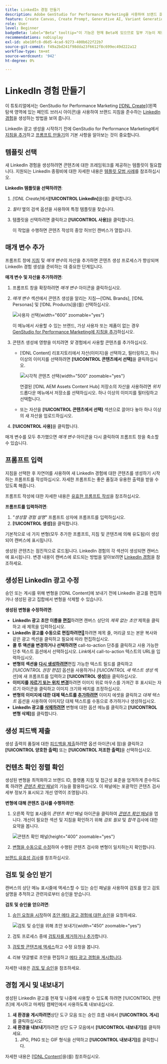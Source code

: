 ```yaml
---
title: LinkedIn 경험 만들기
description: Adobe GenStudio for Performance Marketing을 사용하여 브랜드 호환 LinkedIn 경험을 만드는 방법을 알아봅니다.
feature: Create Canvas, Create Prompt, Generative AI, Variant Generation, Content Generation
role: User
level: Beginner
badgeBeta: label="Beta" tooltip="이 기능은 현재 Beta에 있으므로 일부 기능이 제한되거나 변경될 수 있습니다."
recommendations: noDisplay
exl-id: abe10fc8-d6d5-4cad-9273-400b622f22b7
source-git-commit: f49a2bd241f98dda23f6612f8c699ec49d222a12
workflow-type: tm+mt
source-wordcount: '942'
ht-degree: 0%

---
```


# LinkedIn 경험 만들기

이 튜토리얼에서는 GenStudio for Performance Marketing [[!DNL Create]](/help/user-guide/create/overview.md)(왼쪽 탐색 영역에 있는 페인트 브러시 아이콘)을 사용하여 브랜드 지침을 준수하는 [LinkedIn 경험](/help/user-guide/create/meta-experiences.md)을 생성하는 방법을 보여 줍니다.

LinkedIn 광고 생성을 시작하기 전에 GenStudio for Performance Marketing에서 [지침을 추가](/help/user-guide/guidelines/add-guidelines.md)하고 [프롬프트 만들기](/help/user-guide/effective-prompts.md)의 기본 사항을 알아보는 것이 중요합니다.

## 템플릿 선택

새 LinkedIn 경험을 생성하려면 콘텐츠에 대한 프레임워크를 제공하는 템플릿이 필요합니다. 지원되는 LinkedIn 종횡비에 대한 자세한 내용은 [템플릿 모범 사례](/help/user-guide/content/best-practices-for-templates.md#follow-channel-specific-template-guidelines)를 참조하십시오.

**LinkedIn 템플릿을 선택하려면**:

1. _[!DNL Create]_&#x200B;에서&#x200B;**[!UICONTROL LinkedIn]**&#x200B;을(를) 클릭합니다.
1. _필터_ 옆의 검색 옵션을 사용하여 특정 템플릿을 찾습니다.
1. 템플릿을 선택하려면 클릭하고 **[!UICONTROL 사용]**&#x200B;을 클릭합니다.

   이 작업을 수행하면 콘텐츠 작성의 중앙 허브인 캔버스가 열립니다.

## 매개 변수 추가

프롬프트 창에 [지침](/help/user-guide/guidelines/overview.md) 및 _매개 변수_&#x200B;의 자산을 추가하면 콘텐츠 생성 프로세스가 향상되며 LinkedIn 경험 생성을 준비하는 데 중요한 단계입니다.

**매개 변수 및 자산을 추가하려면**:

1. 프롬프트 창을 확장하려면 _매개 변수_ 아이콘을 클릭하십시오.
1. _매개 변수_ 섹션에서 콘텐츠 생성을 알리는 지침—[!DNL Brands], [!DNL Personas] 및 [!DNL Products]을(를) 선택하십시오.

   ![사용자 선택](/help/assets/persona-select.png){width="600" zoomable="yes"}

   이 메뉴에서 사용할 수 있는 브랜드, 가상 사용자 또는 제품이 없는 경우 [GenStudio for Performance Marketing에 지침을 추가](/help/user-guide/guidelines/add-guidelines.md)하십시오.

1. 콘텐츠 생성에 영향을 미치려면 *및* 경험에서 사용할 콘텐츠를 추가하십시오.
   * [!DNL Content] 리포지토리에서 자산(이미지)을 선택하고, 필터링하고, 하나 이상의 이미지를 선택하려면 **[!UICONTROL 콘텐츠에서 선택]**&#x200B;을 클릭하십시오.

     ![시각적 콘텐츠 선택](/help/assets/content-select-meta.png){width="500" zoomable="yes"}

     연결된 [!DNL AEM Assets Content Hub] 저장소의 자산을 사용하려면 _위치_ 드롭다운 메뉴에서 저장소를 선택하십시오. 하나 이상의 이미지를 필터링하고 선택합니다.

   * 또는 자산을 **[!UICONTROL 콘텐츠에서 선택]** 섹션으로 끌어다 놓아 하나 이상의 새 자산을 업로드하십시오.
1. **[!UICONTROL 사용]**&#x200B;을 클릭합니다.

매개 변수를 모두 추가했으면 _매개 변수_ 아이콘을 다시 클릭하여 프롬프트 창을 축소할 수 있습니다.

## 프롬프트 입력

지침을 선택한 후 자연어를 사용하여 새 LinkedIn 경험에 대한 콘텐츠를 생성하기 시작하는 프롬프트를 작성하십시오. 자세한 프롬프트는 좋은 품질과 유용한 출력을 받을 수 있도록 해줍니다.

프롬프트 작성에 대한 자세한 내용은 [유효한 프롬프트 작성](/help/user-guide/effective-prompts.md)을 참조하십시오.

**프롬프트를 입력하려면**:

1. _&quot;생성할 경험 설명&quot;_ 프롬프트 상자에 프롬프트를 입력하십시오.
1. **[!UICONTROL 생성]**&#x200B;을 클릭합니다.

기본적으로 네 가지 변형(모두 추가한 프롬프트, 지침 및 콘텐츠에 의해 유도됨)이 생성되어 캔버스에 표시됩니다.

생성된 콘텐츠는 점진적으로 로드됩니다. LinkedIn 경험의 각 섹션이 생성되면 캔버스에 표시됩니다. 변경 내용이 캔버스에 로드되는 방법을 알아보려면 [LinkedIn 경험](/help/user-guide/create/linkedin-experiences.md#progressive-loading)을 참조하세요.

## 생성된 LinkedIn 광고 수정

승인 또는 게시를 위해 변형을 [!DNL Content]에 보내기 전에 LinkedIn 광고를 편집하거나 생성된 광고 집합에서 변형을 삭제할 수 있습니다.

**생성된 변형을 수정하려면**:

* **LinkedIn 광고 초안 이름을 [편집](/help/user-guide/create/manage-variants.md#change-draft-name)**&#x200B;하려면 캔버스 상단의 _제목 없는 초안_ 제목을 클릭하고 새 제목을 입력하십시오.
* **LinkedIn 광고를 수동으로 편집하려면[&#128279;](/help/user-guide/create/manage-variants.md#manually-edit-text)**&#x200B;하려면 제목 줄, 머리글 또는 본문 복사와 같은 광고 섹션을 클릭하고 필요에 따라 편집하십시오.
* **콜 투 액션을 변경하거나 선택하려면** call-to-action 단추를 클릭하고 사용 가능한 단추 텍스트 옵션에서 선택하십시오. _Link_&#x200B;에서 call-to-action 텍스트의 URL을 입력하십시오.
* **변형의 섹션을 [다시 생성하려면](/help/user-guide/create/manage-variants.md#re-generate-sections)**&#x200B;편집 가능한 텍스트 필드를 클릭하고 _[!UICONTROL 권장 편집]_ 옵션을 사용하거나 _[!UICONTROL 새 텍스트 생성_ 섹션]에 새 프롬프트를 입력하고 **[!UICONTROL 생성]**&#x200B;을 클릭하십시오.
* **이미지를 [자르기 또는 위치 변경](/help/user-guide/create/manage-variants.md#crop-assets)**&#x200B;하려면 이미지 위로 마우스를 가져간 후 표시되는 자르기 아이콘을 클릭하고 이미지 크기와 배치를 조정하십시오.
* **변형의 이미지에 대한 대체 텍스트를 [추가하려면](/help/user-guide/create/manage-variants.md#add-alt-text-for-images)** 이미지 에셋을 클릭하고 _대체 텍스트_ 옵션을 사용하여 이미지당 대체 텍스트를 수동으로 추가하거나 생성하십시오.
* **LinkedIn 광고를 [삭제하려면](/help/user-guide/create/manage-variants.md#delete-variant)** 변형에 대한 옵션 메뉴를 클릭하고 **[!UICONTROL 변형 삭제]**&#x200B;를 클릭합니다.

## 생성 피드백 제출

생성 출력의 품질에 대한 [피드백을 제출](/help/user-guide/create/manage-variants.md#generation-feedback)하려면 옵션 아이콘(세 점)을 클릭하고 **[!UICONTROL 양호한 출력]** 또는 **[!UICONTROL 저조한 출력]**&#x200B;을 선택하십시오.

## 컨텐츠 확인 정렬 확인

생성된 변형을 최적화하고 브랜드 ID, 플랫폼 지침 및 접근성 표준을 엄격하게 준수하도록 하려면 [_콘텐츠 확인_ 패널](/help/user-guide/guidelines/brand-validation.md#content-check-panel)의 기능을 활용하십시오. 이 패널에는 포괄적인 콘텐츠 검사 세부 정보가 표시되고 개선 영역이 조명됩니다.

**변형에 대해 콘텐츠 검사를 수행하려면**:

1. 오른쪽 작업 표시줄의 _콘텐츠 확인_ 패널 아이콘을 클릭하여 [_콘텐츠 확인_ 패널](/help/user-guide/guidelines/brand-validation.md#content-check-panel)을 엽니다. 개선이 필요한 섹션 및 지침을 확인하기 위해 *검토 필요* 및 *합격* 검사에 대한 요약을 봅니다.

   ![_콘텐츠 확인_ 패널](/help/assets/content-check-panel.png){height="400" zoomable="yes"}

1. [변형을 수동으로 수정](#revise-generated-variants)하여 수행된 콘텐츠 검사와 변형이 일치하는지 확인합니다.

[브랜드 유효성 검사](/help/user-guide/guidelines/brand-validation.md)를 참조하십시오.

## 검토 및 승인 받기

캔버스의 상단 메뉴 표시줄에 액세스할 수 있는 승인 패널을 사용하여 검토를 얻고 검토 설명을 추적하고 관련자로부터 승인을 받습니다.

**검토 및 승인을 얻으려면**:

1. [승인 요청을 시작](/help/user-guide/approvals/request-review.md)하여 [초안 메타 광고 경험에 대한 승인](/help/user-guide/approvals/approve-content.md)을 요청하세요.

   ![검토 및 승인을 위해 초안 보내기](/help/assets/send-approval-meta.png){width="450" zoomable="yes"}

1. 검토 프로세스 중에 [검토자를 제거하거나 추가](/help/user-guide/approvals/review-and-edit.md#manage-approvals)합니다.
1. [검토할 콘텐츠에 액세스](/help/user-guide/approvals/review-and-edit.md#access-content-for-review)하고 수정 요청을 봅니다.
1. 리뷰 댓글별로 초안을 편집하고 [메타 광고 경험을 게시합니다](#publish-and-export-experience).

자세한 내용은 [검토 및 승인](/help/user-guide/approvals/overview.md)을 참조하세요.

## 경험 게시 및 내보내기

생성된 LinkedIn 광고를 현재 및 나중에 사용할 수 있도록 하려면 [!UICONTROL 콘텐츠]에 게시하고 마케팅 캠페인에서 사용하도록 내보내십시오.

1. **새 환경을 게시하려면**&#x200B;상단 도구 모음 또는 승인 흐름 내에서 **[!UICONTROL 게시]**&#x200B;를 클릭하십시오.
1. **새 환경을 내보내기**&#x200B;하려면 상단 도구 모음에서 **[!UICONTROL 내보내기]**&#x200B;를 클릭하세요.
   1. JPG, PNG 또는 GIF 형식을 선택하고 **[!UICONTROL 내보내기]**&#x200B;를 클릭합니다.

자세한 내용은 [[!DNL Content]](/help/user-guide/content/overview.md#search-and-find-approved-content)을(를) 참조하십시오.
